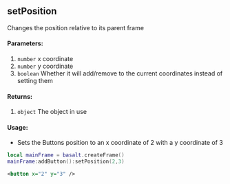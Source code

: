 ## setPosition
Changes the position relative to its parent frame
#### Parameters: 
1. `number` x coordinate
2. `number` y coordinate
3. `boolean` Whether it will add/remove to the current coordinates instead of setting them

#### Returns:
1. `object` The object in use

#### Usage:
* Sets the Buttons position to an x coordinate of 2 with a y coordinate of 3
```lua
local mainFrame = basalt.createFrame()
mainFrame:addButton():setPosition(2,3)
```
```xml
<button x="2" y="3" />
```